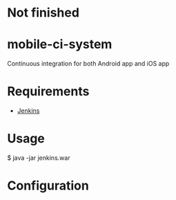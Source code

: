 # Not finished

# mobile-ci-system
Continuous integration for both Android app and iOS app

# Requirements
* [Jenkins](https://jenkins.io/)

# Usage
$ java -jar jenkins.war

# Configuration
